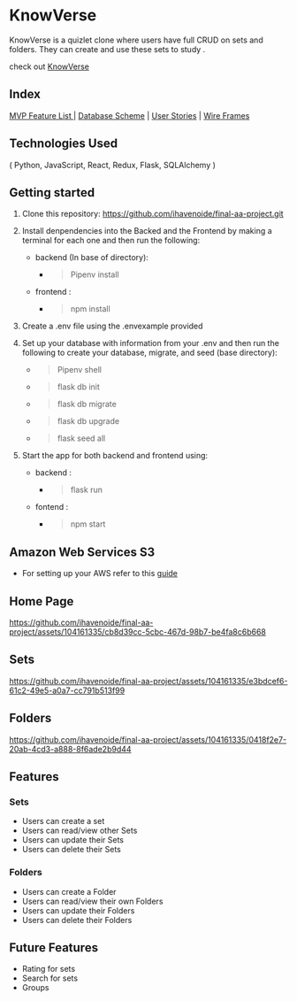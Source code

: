 # KnowVerse

KnowVerse is a quizlet clone where users have full CRUD on sets and folders. They can create and use these sets to study .

check out [KnowVerse](https://knowverse.onrender.com)

## Index

[MVP Feature List ](https://github.com/ihavenoide/final-aa-project/wiki/MVP-Feature-List) | [Database Scheme](https://github.com/ihavenoide/final-aa-project/wiki/Database-Schema-and-Backend-Routes) | [User Stories](https://github.com/ihavenoide/final-aa-project/wiki/User-Stories) | [Wire Frames](https://github.com/ihavenoide/final-aa-project/wiki/Wireframes)

## Technologies Used

( Python, JavaScript, React, Redux, Flask, SQLAlchemy )

## Getting started

1. Clone this repository: https://github.com/ihavenoide/final-aa-project.git
2. Install denpendencies into the Backed and the Frontend by making a terminal for each one and then run the following:
   * backend (In base of directory):
       * > Pipenv install
   * frontend :
       * > npm install
3. Create a .env file using the .envexample provided

4. Set up your database with information from your .env and then run the following to create your database, migrate, and seed (base directory):
   * > Pipenv shell
   * > flask db init
   * > flask db migrate
   * > flask db upgrade
   * > flask seed all
5. Start the app for both backend and frontend using:
   * backend :
       * > flask run
   * fontend :
       * > npm start
## Amazon Web Services S3
   * For setting up your AWS refer to this [guide](https://github.com/jdrichardsappacad/aws-s3-pern-demo)


## Home Page

https://github.com/ihavenoide/final-aa-project/assets/104161335/cb8d39cc-5cbc-467d-98b7-be4fa8c6b668

## Sets

https://github.com/ihavenoide/final-aa-project/assets/104161335/e3bdcef6-61c2-49e5-a0a7-cc791b513f99

## Folders

https://github.com/ihavenoide/final-aa-project/assets/104161335/0418f2e7-20ab-4cd3-a888-8f6ade2b9d44


## Features
### Sets
   * Users can create a set
   * Users can read/view other Sets
   * Users can update their Sets
   * Users can delete their Sets
### Folders
   * Users can create a Folder
   * Users can read/view their own Folders
   * Users can update their Folders
   * Users can delete their Folders

## Future Features
   * Rating for sets
   * Search for sets
   * Groups
     
